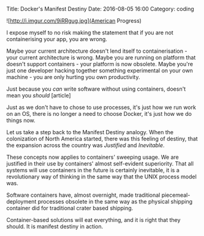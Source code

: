Title: Docker's Manifest Destiny
Date: 2016-08-05 16:00
Category: coding

![http://i.imgur.com/9iRRgug.jpg](American Progress)

I expose myself to no risk making the statement that if you are not containerising your app, you are wrong.

Maybe your current architecture doesn't lend itself to containerisation - your current architecture is wrong.
Maybe you are running on platform that doesn't support containers - your platform is now obsolete.
Maybe you're just one developer hacking together something experimental on your own machine - you are only hurting you own productivity.

Just because you *can* write software without using containers, doesn't mean you *should* [article]

Just as we don't have to chose to use processes, it's just how we run work on an OS, there is no longer a need to choose Docker, it's just how we do things now.

Let us take a step back to the Manifest Destiny analogy. When the colonization of North America started, there was this feeling of destiny, that the expansion across the country was _Justified_ and _Inevitable_.

These concepts now applies to containers' sweeping usage. We are justified in their use by containers' almost self-evident superiority. That all systems will use containers in the future is certainly inevitable, it is a revolutionary way of thinking in the same way that the UNIX process model was.  

Software containers have, almost overnight, made traditional piecemeal-deployment processes obsolete in the same way as the physical shipping container did for traditional crater based shipping. 

Container-based solutions will eat everything, and it is right that they should. It is manifest destiny in action.
